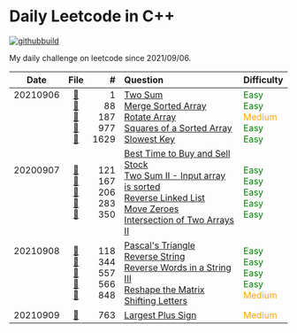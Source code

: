 # Daily Leetcode in C++
[![githubbuild](https://github.com/vNaonLu/Daily_LeetCode/actions/workflows/test.yml/badge.svg)](https://github.com/vNaonLu/Daily_LeetCode/actions) 

My daily challenge on leetcode since 2021/09/06.

|Date|File|# |Question|Difficulty|
|:----:|:--:|-:|:--------|:--------|
|20210906<br><br><br><br><br>|[📄](https://github.com/vNaonLu/Daily_LeetCode/blob/master/src/q0088.hpp)<br>[📄](https://github.com/vNaonLu/Daily_LeetCode/blob/master/src/q0001.hpp)<br>[📄](https://github.com/vNaonLu/Daily_LeetCode/blob/master/src/q0187.hpp)<br>[📄](https://github.com/vNaonLu/Daily_LeetCode/blob/master/src/q0977.hpp)<br>[📄](https://github.com/vNaonLu/Daily_LeetCode/blob/master/src/q1629.hpp)<br>|1<br>88<br>187<br>977<br>1629|[Two Sum](https://leetcode.com/problems/two-sum/)<br>[Merge Sorted Array](https://leetcode.com/problems/merge-sorted-array/)<br>[Rotate Array](https://leetcode.com/problems/rotate-array/)<br>[Squares of a Sorted Array](https://leetcode.com/problems/squares-of-a-sorted-array/)<br>[Slowest Key](https://leetcode.com/problems/slowest-key/)|<span style="color:green">Easy</span><br><span style="color:green">Easy</span><br><span style="color:orange">Medium</span><br><span style="color:green">Easy</span><br><span style="color:green">Easy</span><br>|
|20200907<br><br><br><br><br>|[📄](https://github.com/vNaonLu/Daily_LeetCode/blob/master/src/q0121.hpp)<br>[📄](https://github.com/vNaonLu/Daily_LeetCode/blob/master/src/q0167.hpp)<br>[📄](https://github.com/vNaonLu/Daily_LeetCode/blob/master/src/q0206.hpp)<br>[📄](https://github.com/vNaonLu/Daily_LeetCode/blob/master/src/q0283.hpp)<br>[📄](https://github.com/vNaonLu/Daily_LeetCode/blob/master/src/q0350.hpp)|121<br>167<br>206<br>283<br>350|[Best Time to Buy and Sell Stock](https://leetcode.com/problems/best-time-to-buy-and-sell-stock/)<br>[Two Sum II - Input array is sorted](https://leetcode.com/problems/two-sum-ii---input-array-is-sorted/)<br>[Reverse Linked List](https://leetcode.com/problems/reverse-linked-list/)<br>[Move Zeroes](https://leetcode.com/problems/move-zeroes/)<br>[Intersection of Two Arrays II](https://leetcode.com/problems/intersection-of-two-arrays-ii/)|<span style="color:green">Easy</span><br><span style="color:green">Easy</span><br><span style="color:green">Easy</span><br><span style="color:green">Easy</span><br><span style="color:green">Easy</span>|
|20210908<br><br><br><br><br>|[📄](https://github.com/vNaonLu/Daily_LeetCode/blob/master/src/q0118.hpp)<br>[📄](https://github.com/vNaonLu/Daily_LeetCode/blob/master/src/q0344.hpp)<br>[📄](https://github.com/vNaonLu/Daily_LeetCode/blob/master/src/q0557.hpp)<br>[📄](https://github.com/vNaonLu/Daily_LeetCode/blob/master/src/q0566.hpp)<br>[📄](https://github.com/vNaonLu/Daily_LeetCode/blob/master/src/q0848.hpp)|118<br>344<br>557<br>566<br>848|[Pascal's Triangle](https://leetcode.com/problems/pascal's-triangle/)<br>[Reverse String](https://leetcode.com/problems/reverse-string/)<br>[Reverse Words in a String III](https://leetcode.com/problems/reverse-words-in-a-string-iii/)<br>[Reshape the Matrix](https://leetcode.com/problems/reshape-the-matrix/)<br>[Shifting Letters](https://leetcode.com/problems/shifting-letters/)|<span style="color:green">Easy</span><br><span style="color:green">Easy</span><br><span style="color:green">Easy</span><br><span style="color:green">Easy</span><br><span style="color:orange">Medium</span>|
|20210909<br>|[📄](https://github.com/vNaonLu/Daily_LeetCode/blob/master/src/q0763.hpp)|763|[Largest Plus Sign](https://leetcode.com/problems/largest-plus-sign/)|<span style="color:orange">Medium</span>|